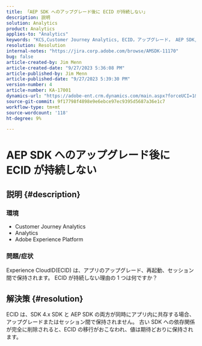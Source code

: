 ```yaml
---
title: 「AEP SDK へのアップグレード後に ECID が持続しない」
description: 説明
solution: Analytics
product: Analytics
applies-to: "Analytics"
keywords: "KCS,Customer Journey Analytics, ECID，アップグレード， AEP SDK, Adobe Experience Platform,Experience CloudID"
resolution: Resolution
internal-notes: "https://jira.corp.adobe.com/browse/AMSDK-11170"
bug: false
article-created-by: Jim Menn
article-created-date: "9/27/2023 5:36:08 PM"
article-published-by: Jim Menn
article-published-date: "9/27/2023 5:39:30 PM"
version-number: 4
article-number: KA-17001
dynamics-url: "https://adobe-ent.crm.dynamics.com/main.aspx?forceUCI=1&pagetype=entityrecord&etn=knowledgearticle&id=e48bd550-5c5d-ee11-be6f-6045bd006268"
source-git-commit: 9f17798f4898e9e6ebce97ec9395d5687a36e1c7
workflow-type: tm+mt
source-wordcount: '118'
ht-degree: 9%

---
```


# AEP SDK へのアップグレード後に ECID が持続しない

## 説明 {#description}


### <b>環境</b>

- Customer Journey Analytics
- Analytics
- Adobe Experience Platform




### <b>問題/症状</b>

Experience CloudID(ECID) は、アプリのアップグレード、再起動、セッション間で保持されます。 ECID が持続しない理由の 1 つは何ですか？


## 解決策 {#resolution}


ECID は、SDK 4.x SDK と AEP SDK の両方が同時にアプリ内に共存する場合、アップグレードまたはセッション間で保持されません。 古い SDK への依存関係が完全に削除されると、ECID の移行がおこなわれ、値は期待どおりに保持されます。
